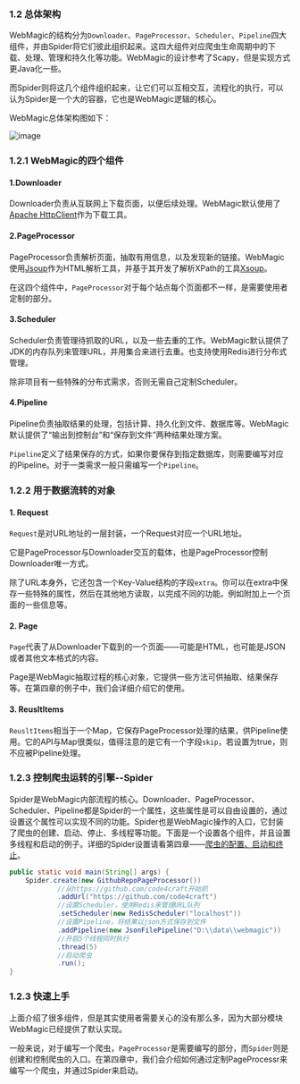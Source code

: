 ### 1.2 总体架构

WebMagic的结构分为`Downloader`、`PageProcessor`、`Scheduler`、`Pipeline`四大组件，并由Spider将它们彼此组织起来。这四大组件对应爬虫生命周期中的下载、处理、管理和持久化等功能。WebMagic的设计参考了Scapy，但是实现方式更Java化一些。

而Spider则将这几个组件组织起来，让它们可以互相交互，流程化的执行，可以认为Spider是一个大的容器，它也是WebMagic逻辑的核心。

WebMagic总体架构图如下：

![image](http://code4craft.github.io/images/posts/webmagic.png)

### 1.2.1 WebMagic的四个组件

#### 1.Downloader

Downloader负责从互联网上下载页面，以便后续处理。WebMagic默认使用了[Apache HttpClient](http://hc.apache.org/index.html)作为下载工具。

#### 2.PageProcessor

PageProcessor负责解析页面，抽取有用信息，以及发现新的链接。WebMagic使用[Jsoup](http://jsoup.org/)作为HTML解析工具，并基于其开发了解析XPath的工具[Xsoup](https://github.com/code4craft/xsoup)。

在这四个组件中，`PageProcessor`对于每个站点每个页面都不一样，是需要使用者定制的部分。
	
#### 3.Scheduler

Scheduler负责管理待抓取的URL，以及一些去重的工作。WebMagic默认提供了JDK的内存队列来管理URL，并用集合来进行去重。也支持使用Redis进行分布式管理。

除非项目有一些特殊的分布式需求，否则无需自己定制Scheduler。

#### 4.Pipeline

Pipeline负责抽取结果的处理，包括计算、持久化到文件、数据库等。WebMagic默认提供了“输出到控制台”和“保存到文件”两种结果处理方案。

`Pipeline`定义了结果保存的方式，如果你要保存到指定数据库，则需要编写对应的Pipeline。对于一类需求一般只需编写一个`Pipeline`。

### 1.2.2 用于数据流转的对象

#### 1. Request

`Request`是对URL地址的一层封装，一个Request对应一个URL地址。

它是PageProcessor与Downloader交互的载体，也是PageProcessor控制Downloader唯一方式。

除了URL本身外，它还包含一个Key-Value结构的字段`extra`。你可以在extra中保存一些特殊的属性，然后在其他地方读取，以完成不同的功能。例如附加上一个页面的一些信息等。

#### 2. Page

`Page`代表了从Downloader下载到的一个页面——可能是HTML，也可能是JSON或者其他文本格式的内容。

Page是WebMagic抽取过程的核心对象，它提供一些方法可供抽取、结果保存等。在第四章的例子中，我们会详细介绍它的使用。

#### 3. ReusltItems

`ReusltItems`相当于一个Map，它保存PageProcessor处理的结果，供Pipeline使用。它的API与Map很类似，值得注意的是它有一个字段`skip`，若设置为true，则不应被Pipeline处理。

### 1.2.3 控制爬虫运转的引擎--Spider

Spider是WebMagic内部流程的核心。Downloader、PageProcessor、Scheduler、Pipeline都是Spider的一个属性，这些属性是可以自由设置的，通过设置这个属性可以实现不同的功能。Spider也是WebMagic操作的入口，它封装了爬虫的创建、启动、停止、多线程等功能。下面是一个设置各个组件，并且设置多线程和启动的例子。详细的Spider设置请看第四章——[爬虫的配置、启动和终止](../ch4-basic-page-processor/spider-config.html)。

```java
public static void main(String[] args) {
    Spider.create(new GithubRepoPageProcessor())
            //从https://github.com/code4craft开始抓    
            .addUrl("https://github.com/code4craft")
            //设置Scheduler，使用Redis来管理URL队列
            .setScheduler(new RedisScheduler("localhost"))
            //设置Pipeline，将结果以json方式保存到文件
            .addPipeline(new JsonFilePipeline("D:\\data\\webmagic"))
            //开启5个线程同时执行
            .thread(5)
            //启动爬虫
            .run();
}
```

### 1.2.3 快速上手

上面介绍了很多组件，但是其实使用者需要关心的没有那么多，因为大部分模块WebMagic已经提供了默认实现。

一般来说，对于编写一个爬虫，`PageProcessor`是需要编写的部分，而`Spider`则是创建和控制爬虫的入口。在第四章中，我们会介绍如何通过定制PageProcessr来编写一个爬虫，并通过Spider来启动。
